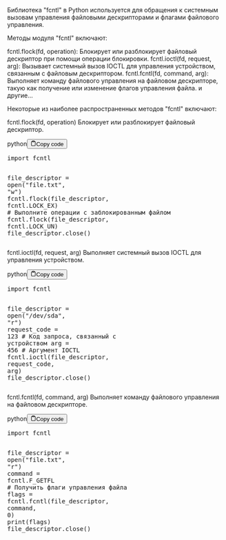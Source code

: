 <p>Библиотека "fcntl" в Python используется для обращения к системным вызовам управления файловыми дескрипторами и флагами файлового управления.</p>
<p>Методы модуля "fcntl" включают:</p>
<p>fcntl.flock(fd, operation): Блокирует или разблокирует файловый дескриптор при помощи операции блокировки.
fcntl.ioctl(fd, request, arg): Вызывает системный вызов IOCTL для управления устройством, связанным с файловым дескриптором.
fcntl.fcntl(fd, command, arg): Выполняет команду файлового управления на файловом дескрипторе, такую как получение или изменение флагов управления файла.
и другие...</p>
<p>Некоторые из наиболее распространенных методов "fcntl" включают:</p>
<p>fcntl.flock(fd, operation) Блокирует или разблокирует файловый дескриптор.</p>
<div class="code-element"><div class="lang-line"><text>python</text><button class="copy-button" id="code81e3a08826b886d87dab2a47ea944712b" onclick="copyCode(code81e3a08826b886d87dab2a47ea944712, code81e3a08826b886d87dab2a47ea944712b)"><svg stroke="currentColor" fill="none" stroke-width="2" viewBox="0 0 24 24" stroke-linecap="round" stroke-linejoin="round" class="h-4 w-4" height="1em" width="1em" xmlns="http://www.w3.org/2000/svg"><path d="M16 4h2a2 2 0 0 1 2 2v14a2 2 0 0 1-2 2H6a2 2 0 0 1-2-2V6a2 2 0 0 1 2-2h2"></path><rect x="8" y="2" width="8" height="4" rx="1" ry="1"></rect></svg><text>Copy code</text></button></div><div class="code" id="code81e3a08826b886d87dab2a47ea944712"><div class="highlight"><pre><span></span><span class="kn">import</span> <span class="nn">fcntl</span>

<span class="n">file_descriptor</span> <span class="o">=</span> <span class="nb">open</span><span class="p">(</span><span class="s2">&quot;file.txt&quot;</span><span class="p">,</span> <span class="s2">&quot;w&quot;</span><span class="p">)</span>
<span class="n">fcntl</span><span class="o">.</span><span class="n">flock</span><span class="p">(</span><span class="n">file_descriptor</span><span class="p">,</span> <span class="n">fcntl</span><span class="o">.</span><span class="n">LOCK_EX</span><span class="p">)</span>
<span class="c1"># Выполните операции с заблокированным файлом</span>
<span class="n">fcntl</span><span class="o">.</span><span class="n">flock</span><span class="p">(</span><span class="n">file_descriptor</span><span class="p">,</span> <span class="n">fcntl</span><span class="o">.</span><span class="n">LOCK_UN</span><span class="p">)</span>
<span class="n">file_descriptor</span><span class="o">.</span><span class="n">close</span><span class="p">()</span>
</pre></div></div></div>

<p>fcntl.ioctl(fd, request, arg) Выполняет системный вызов IOCTL для управления устройством.</p>
<div class="code-element"><div class="lang-line"><text>python</text><button class="copy-button" id="code0bd4f7c963043be4ed171b8689473153b" onclick="copyCode(code0bd4f7c963043be4ed171b8689473153, code0bd4f7c963043be4ed171b8689473153b)"><svg stroke="currentColor" fill="none" stroke-width="2" viewBox="0 0 24 24" stroke-linecap="round" stroke-linejoin="round" class="h-4 w-4" height="1em" width="1em" xmlns="http://www.w3.org/2000/svg"><path d="M16 4h2a2 2 0 0 1 2 2v14a2 2 0 0 1-2 2H6a2 2 0 0 1-2-2V6a2 2 0 0 1 2-2h2"></path><rect x="8" y="2" width="8" height="4" rx="1" ry="1"></rect></svg><text>Copy code</text></button></div><div class="code" id="code0bd4f7c963043be4ed171b8689473153"><div class="highlight"><pre><span></span><span class="kn">import</span> <span class="nn">fcntl</span>

<span class="n">file_descriptor</span> <span class="o">=</span> <span class="nb">open</span><span class="p">(</span><span class="s2">&quot;/dev/sda&quot;</span><span class="p">,</span> <span class="s2">&quot;r&quot;</span><span class="p">)</span>
<span class="n">request_code</span> <span class="o">=</span> <span class="mi">123</span>  <span class="c1"># Код запроса, связанный с устройством</span>
<span class="n">arg</span> <span class="o">=</span> <span class="mi">456</span>  <span class="c1"># Аргумент IOCTL</span>
<span class="n">fcntl</span><span class="o">.</span><span class="n">ioctl</span><span class="p">(</span><span class="n">file_descriptor</span><span class="p">,</span> <span class="n">request_code</span><span class="p">,</span> <span class="n">arg</span><span class="p">)</span>
<span class="n">file_descriptor</span><span class="o">.</span><span class="n">close</span><span class="p">()</span>
</pre></div></div></div>

<p>fcntl.fcntl(fd, command, arg) Выполняет команду файлового управления на файловом дескрипторе.</p>
<div class="code-element"><div class="lang-line"><text>python</text><button class="copy-button" id="code29549e82c0d096412b8fc17e21af220bb" onclick="copyCode(code29549e82c0d096412b8fc17e21af220b, code29549e82c0d096412b8fc17e21af220bb)"><svg stroke="currentColor" fill="none" stroke-width="2" viewBox="0 0 24 24" stroke-linecap="round" stroke-linejoin="round" class="h-4 w-4" height="1em" width="1em" xmlns="http://www.w3.org/2000/svg"><path d="M16 4h2a2 2 0 0 1 2 2v14a2 2 0 0 1-2 2H6a2 2 0 0 1-2-2V6a2 2 0 0 1 2-2h2"></path><rect x="8" y="2" width="8" height="4" rx="1" ry="1"></rect></svg><text>Copy code</text></button></div><div class="code" id="code29549e82c0d096412b8fc17e21af220b"><div class="highlight"><pre><span></span><span class="kn">import</span> <span class="nn">fcntl</span>

<span class="n">file_descriptor</span> <span class="o">=</span> <span class="nb">open</span><span class="p">(</span><span class="s2">&quot;file.txt&quot;</span><span class="p">,</span> <span class="s2">&quot;r&quot;</span><span class="p">)</span>
<span class="n">command</span> <span class="o">=</span> <span class="n">fcntl</span><span class="o">.</span><span class="n">F_GETFL</span>  <span class="c1"># Получить флаги управления файла</span>
<span class="n">flags</span> <span class="o">=</span> <span class="n">fcntl</span><span class="o">.</span><span class="n">fcntl</span><span class="p">(</span><span class="n">file_descriptor</span><span class="p">,</span> <span class="n">command</span><span class="p">,</span> <span class="mi">0</span><span class="p">)</span>
<span class="nb">print</span><span class="p">(</span><span class="n">flags</span><span class="p">)</span>
<span class="n">file_descriptor</span><span class="o">.</span><span class="n">close</span><span class="p">()</span>
</pre></div></div></div>